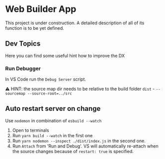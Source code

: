 # Web Builder App

This project is under construction. A detailed description of all of its function is to be yet defined.

## Dev Topics

Here you can find some useful hint how to improve the DX

### Run Debugger

In VS Code run the `Debug Server` script.

⚠️ HINT: the source map dir needs to be relative to the build folder `dist` - `--sourcemap --source-root=../src`

## Auto restart server on change

Use `nodemon` in combination of `esbuild --watch`

1. Open to terminals
2. Run `yarn build --watch` in the first one
3. Run `yarn nodemon --inspect ./dist/index.js` in the second one.
4. Run `Attach` from 'Run and Debug'. VS will automatically re-attach when the source changes because of `restart: true` is specified.

